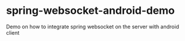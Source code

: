 # spring-websocket-android-demo
Demo on how to integrate spring websocket on the server with android client
